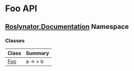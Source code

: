 # Foo API

## [Roslynator.Documentation](Roslynator/Documentation/README.md) Namespace

### Classes

| Class | Summary |
| ----- | ------- |
| [Foo](Roslynator/Documentation/Foo/README.md) | a → > b |

